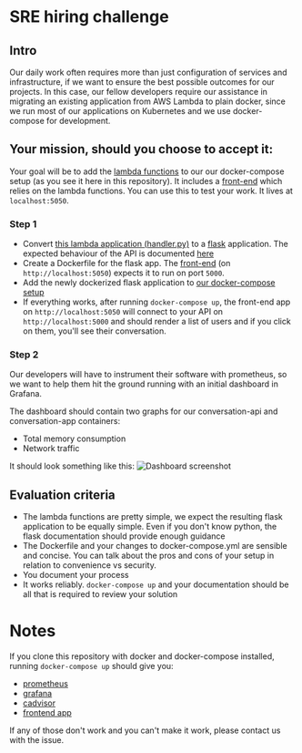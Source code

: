 # SRE hiring challenge
## Intro
Our daily work often requires more than just configuration of services and infrastructure, if we want to ensure the best possible outcomes for our projects.
In this case, our fellow developers require our assistance in migrating an existing application from AWS Lambda to plain docker, since we run most of our applications on Kubernetes and we use docker-compose for development.

## Your mission, should you choose to accept it:
Your goal will be to add the [lambda functions](https://github.com/tamediadigital/conversation-echo-api) to our our docker-compose setup (as you see it here in this repository). It includes a [front-end](/conversation-app) which relies on the lambda functions. You can use this to test your work. It lives at `localhost:5050`.

### Step 1
- Convert [this lambda application (handler.py)](https://github.com/tamediadigital/conversation-echo-api) to a [flask](https://palletsprojects.com/p/flask/) application.
The expected behaviour of the API is documented [here](https://petstore.swagger.io/?url=https://raw.githubusercontent.com/tamediadigital/hiring-challenges/master/conversation-frontend-challenge/api.yaml)
- Create a Dockerfile for the flask app. The [front-end](/conversation-app) (on `http://localhost:5050`) expects it to run on port `5000`.
- Add the newly dockerized flask application to [our docker-compose setup](docker-compose.yml)
- If everything works, after running `docker-compose up`, the front-end app on `http://localhost:5050` will connect to your API on `http://localhost:5000` and should render a list of users and if you click on them, you'll see their conversation.

### Step 2
Our developers will have to instrument their software with prometheus, so we want to help them hit the ground running with an initial dashboard in Grafana.

The dashboard should contain two graphs for our conversation-api and conversation-app containers:
- Total memory consumption
- Network traffic

It should look something like this:
![Dashboard screenshot](https://github.com/tamediadigital/hiring-challenges/blob/master/sre-hiring-challenge/grafana/dashboard-screenshot.png?raw=true)

## Evaluation criteria
- The lambda functions are pretty simple, we expect the resulting flask application to be equally simple. Even if you don't know python, the flask documentation should provide enough guidance
- The Dockerfile and your changes to docker-compose.yml are sensible and concise. You can talk about the pros and cons of your setup in relation to convenience vs security.
- You document your process
- It works reliably. `docker-compose up` and your documentation should be all that is required to review your solution

# Notes
If you clone this repository with docker and docker-compose installed, running `docker-compose up` should give you:
- [prometheus](http://localhost:9090)
- [grafana](http://localhost:3000)
- [cadvisor](http://localhost:8080)
- [frontend app](http://localhost:5050)

If any of those don't work and you can't make it work, please contact us with the issue.
